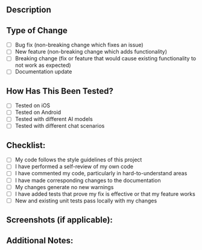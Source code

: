 ## Description
<!-- Provide a brief description of the changes in this PR -->

## Type of Change
<!-- Please delete options that are not relevant -->
- [ ] Bug fix (non-breaking change which fixes an issue)
- [ ] New feature (non-breaking change which adds functionality)
- [ ] Breaking change (fix or feature that would cause existing functionality to not work as expected)
- [ ] Documentation update

## How Has This Been Tested?
<!-- Please describe the tests that you ran to verify your changes -->
- [ ] Tested on iOS
- [ ] Tested on Android
- [ ] Tested with different AI models
- [ ] Tested with different chat scenarios

## Checklist:
- [ ] My code follows the style guidelines of this project
- [ ] I have performed a self-review of my own code
- [ ] I have commented my code, particularly in hard-to-understand areas
- [ ] I have made corresponding changes to the documentation
- [ ] My changes generate no new warnings
- [ ] I have added tests that prove my fix is effective or that my feature works
- [ ] New and existing unit tests pass locally with my changes

## Screenshots (if applicable):

## Additional Notes:
<!-- Add any additional notes or context about the PR here --> 